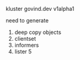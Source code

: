 

kluster
govind.dev
v1alpha1


need to generate
1. deep copy objects
2. clientset
3. informers
4. lister
5
